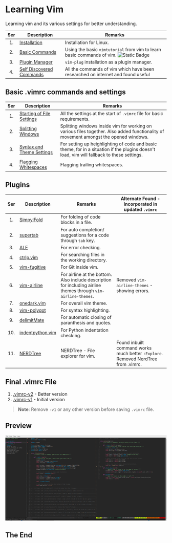 # Learning Vim

Learning vim and its various settings for better understanding.

|Ser|Description|Remarks|
|:-:|-----------|-------|
|1.| [Installation](installation.md) | Installation for Linux. |
|2.| [Basic Commands](basic-commands.md) | Using the basic `vimtutorial` from vim to learn basic commands of vim. ![Static Badge](https://img.shields.io/badge/Status-Incomplete-red?link=Working) |
|3.| [Plugin Manager](plugin-manager.md) | `vim-plug` installation as a plugin manager. |
|4.| [Self Discovered Commands](self-discovered-commands.md)| All the commands of vim which have been researched on internet and found useful |

## Basic .vimrc commands and settings

|Ser|Description|Remarks|
|:-:|-----------|-------|
|1.| [Starting of File Settings](basic-settings/starting-of-file-settings.md) | All the settings at the start of `.vimrc` file for basic requirements. |
|2.| [Splitting Windows](basic-settings/splitting-windows.md) | Splitting windows inside vim for working on various files together. Also added functionality of movement amongst the opened windows. |
|3.| [Syntax and Theme Settings](basic-settings/syntax-and-theme-settings.md) | For setting up heighlighting of code and basic theme, for in a situation if the plugins doesn't load, vim will fallback to these settings. |
|4.| [Flagging Whitespaces](basic-settings/flagging-whitespaces.md) | Flagging trailing whitespaces. |

## Plugins

|Ser|Description|Remarks|Alternate Found - Incorporated in updated `.vimrc` |
|:-:|-----------|-------|---------------------------------------------------|
|1.| [SimpylFold](plugins/simpylfold.md) | For folding of code blocks in a file. | |
|2.| [supertab](plugins/supertab.md) | For auto completion/ suggestions for a code through `tab` key. | |
|3.| [ALE](plugins/ale.md) | For error checking. | |
|4.| [ctrlp.vim](plugins/ctrlp-vim.md) | For searching files in the working directory. | |
|5.| [vim-fugitive](plugins/vim-fugitive.md) | For Git inside vim. | |
|6.| [vim-airline](plugins/vim-airline.md) | For airline at the bottom. Also include description for including airline themes through `vim-airline-themes`. | Removed `vim-airline-themes` - showing errors. |
|7.| [onedark.vim](plugins/onedark-vim.md) | For overall vim theme. | |
|8.| [vim-polygot](plugins/vim-polygot.md) | For syntax highlighting. | |
|9.| [delimitMate](plugins/delimit-mate.md) | For automatic closing of paranthesis and quotes. | |
|10.| [indentpython.vim](plugins/indentpython-vim.md) | For Python indentation checking. | |
|11.| [NERDTree](plugins/nerdtree.md) | NERDTree - File explorer for vim. | Found inbuilt command works much better `:Explore`. Removed NerdTree from .vimrc. |

## Final .vimrc File

1. [.vimrc-v2](.vimrc-v2) - Better version
2. [.vimrc-v1](.vimrc-v1) - Initial version

> **Note**: Remove `-v1` or any other version before saving `.vimrc` file.

## Preview

![Screenshot](/images/screenshot.png)

## The End
